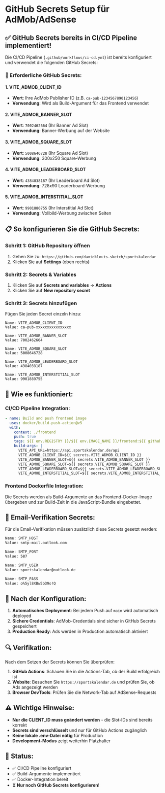 # GitHub Secrets Setup für AdMob/AdSense

## ✅ GitHub Secrets bereits in CI/CD Pipeline implementiert!

Die CI/CD Pipeline (`.github/workflows/ci-cd.yml`) ist bereits konfiguriert und verwendet die folgenden GitHub Secrets:

### 🔐 Erforderliche GitHub Secrets:

#### 1. **VITE_ADMOB_CLIENT_ID**
- **Wert**: Ihre AdMob Publisher ID (z.B. `ca-pub-1234567890123456`)
- **Verwendung**: Wird als Build-Argument für das Frontend verwendet

#### 2. **VITE_ADMOB_BANNER_SLOT**
- **Wert**: `7002462664` (Ihr Banner Ad Slot)
- **Verwendung**: Banner-Werbung auf der Website

#### 3. **VITE_ADMOB_SQUARE_SLOT**
- **Wert**: `5008646728` (Ihr Square Ad Slot)
- **Verwendung**: 300x250 Square-Werbung

#### 4. **VITE_ADMOB_LEADERBOARD_SLOT**
- **Wert**: `4384038187` (Ihr Leaderboard Ad Slot)
- **Verwendung**: 728x90 Leaderboard-Werbung

#### 5. **VITE_ADMOB_INTERSTITIAL_SLOT**
- **Wert**: `9901880755` (Ihr Interstitial Ad Slot)
- **Verwendung**: Vollbild-Werbung zwischen Seiten

## 📋 So konfigurieren Sie die GitHub Secrets:

### Schritt 1: GitHub Repository öffnen
1. Gehen Sie zu: `https://github.com/davidklouis-sketch/sportskalendar`
2. Klicken Sie auf **Settings** (oben rechts)

### Schritt 2: Secrets & Variables
1. Klicken Sie auf **Secrets and variables** → **Actions**
2. Klicken Sie auf **New repository secret**

### Schritt 3: Secrets hinzufügen
Fügen Sie jeden Secret einzeln hinzu:

```
Name: VITE_ADMOB_CLIENT_ID
Value: ca-pub-xxxxxxxxxxxxxxxx
```

```
Name: VITE_ADMOB_BANNER_SLOT
Value: 7002462664
```

```
Name: VITE_ADMOB_SQUARE_SLOT
Value: 5008646728
```

```
Name: VITE_ADMOB_LEADERBOARD_SLOT
Value: 4384038187
```

```
Name: VITE_ADMOB_INTERSTITIAL_SLOT
Value: 9901880755
```

## 🔧 Wie es funktioniert:

### CI/CD Pipeline Integration:
```yaml
- name: Build and push frontend image
  uses: docker/build-push-action@v5
  with:
    context: ./frontend
    push: true
    tags: ${{ env.REGISTRY }}/${{ env.IMAGE_NAME }}/frontend:${{ github.sha }}
    build-args: |
      VITE_API_URL=https://api.sportskalendar.de/api
      VITE_ADMOB_CLIENT_ID=${{ secrets.VITE_ADMOB_CLIENT_ID }}
      VITE_ADMOB_BANNER_SLOT=${{ secrets.VITE_ADMOB_BANNER_SLOT }}
      VITE_ADMOB_SQUARE_SLOT=${{ secrets.VITE_ADMOB_SQUARE_SLOT }}
      VITE_ADMOB_LEADERBOARD_SLOT=${{ secrets.VITE_ADMOB_LEADERBOARD_SLOT }}
      VITE_ADMOB_INTERSTITIAL_SLOT=${{ secrets.VITE_ADMOB_INTERSTITIAL_SLOT }}
```

### Frontend Dockerfile Integration:
Die Secrets werden als Build-Argumente an das Frontend-Docker-Image übergeben und zur Build-Zeit in die JavaScript-Bundle eingebettet.

## 📧 Email-Verifikation Secrets:

Für die Email-Verifikation müssen zusätzlich diese Secrets gesetzt werden:

```bash
Name: SMTP_HOST
Value: smtp-mail.outlook.com
```

```bash
Name: SMTP_PORT
Value: 587
```

```bash
Name: SMTP_USER
Value: sportskalendar@outlook.de
```

```bash
Name: SMTP_PASS
Value: o%5yl8XBw5b39o!Q
```

## 🚀 Nach der Konfiguration:

1. **Automatisches Deployment**: Bei jedem Push auf `main` wird automatisch deployed
2. **Sichere Credentials**: AdMob-Credentials sind sicher in GitHub Secrets gespeichert
3. **Production Ready**: Ads werden in Production automatisch aktiviert

## 🔍 Verifikation:

Nach dem Setzen der Secrets können Sie überprüfen:
1. **GitHub Actions**: Schauen Sie in die Actions-Tab, ob der Build erfolgreich ist
2. **Website**: Besuchen Sie `https://sportskalendar.de` und prüfen Sie, ob Ads angezeigt werden
3. **Browser DevTools**: Prüfen Sie die Network-Tab auf AdSense-Requests

## ⚠️ Wichtige Hinweise:

- **Nur die CLIENT_ID muss geändert werden** - die Slot-IDs sind bereits korrekt
- **Secrets sind verschlüsselt** und nur für GitHub Actions zugänglich
- **Keine lokale .env-Datei nötig** für Production
- **Development-Modus** zeigt weiterhin Platzhalter

## 🎯 Status:
- ✅ CI/CD Pipeline konfiguriert
- ✅ Build-Argumente implementiert
- ✅ Docker-Integration bereit
- ⏳ **Nur noch GitHub Secrets konfigurieren!**
